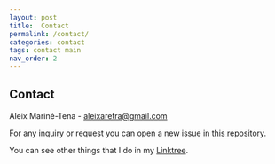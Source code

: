 ```yaml
---
layout: post
title:  Contact
permalink: /contact/
categories: contact
tags: contact main
nav_order: 2
---
```

## Contact

Aleix Mariné-Tena - [aleixaretra@gmail.com](mailto:aleixaretra@gmail.com)

For any inquiry or request you can open a new issue in 
[this repository](https://github.com/AleixMT/AleixMT.github.io/issues/new).

You can see other things that I do in my [Linktree](https://linktr.ee/aleixmt).
